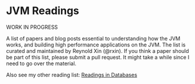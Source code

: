 # JVM Readings

WORK IN PROGRESS

A list of papers and blog posts essential to understanding how the JVM works, and building high performance applications on the JVM. The list is curated and maintained by Reynold Xin (@rxin). If you think a paper should be part of this list, please submit a pull request. It might take a while since I need to go over the material.

Also see my other reading list: [Readings in Databases](https://github.com/rxin/db-readings)



